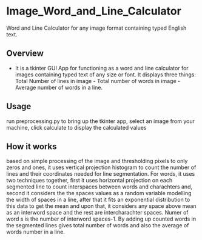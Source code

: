 # Image_Word_and_Line_Calculator
Word and Line Calculator for any image format containing typed English text.
## Overview
* It is a tkinter GUI App for functioning as a word and line calculator for images containing typed text of any size or font. It displays
three things: Total Number of lines in image - Total number of words in image - Average number of words in a line.
## Usage
run preprocessing.py to bring up the tkinter app, select an image from your machine, click calculate to display the calculated values
## How it works
based on simple processing of the image and thresholding pixels to only zeros and ones, it uses vertical projection histogram to count the
number of lines and their coordinates needed for line segmentation. For words, it uses two techniques together, first it uses horizontal 
projection on each segmented line to count interspaces between words and charachters and, second it considers the the spaces values
as a random variable modelling the width of spaces in a line, after that it fits an exponential distribution to this data to get the mean
and upon that, it considers any space above mean as an interword space and the rest are intercharachter spaces. Numer of word s is 
the number of interword spaces-1. By adding up counted words in the segmented lines gives total number of words and also the average of words
number in a line.
